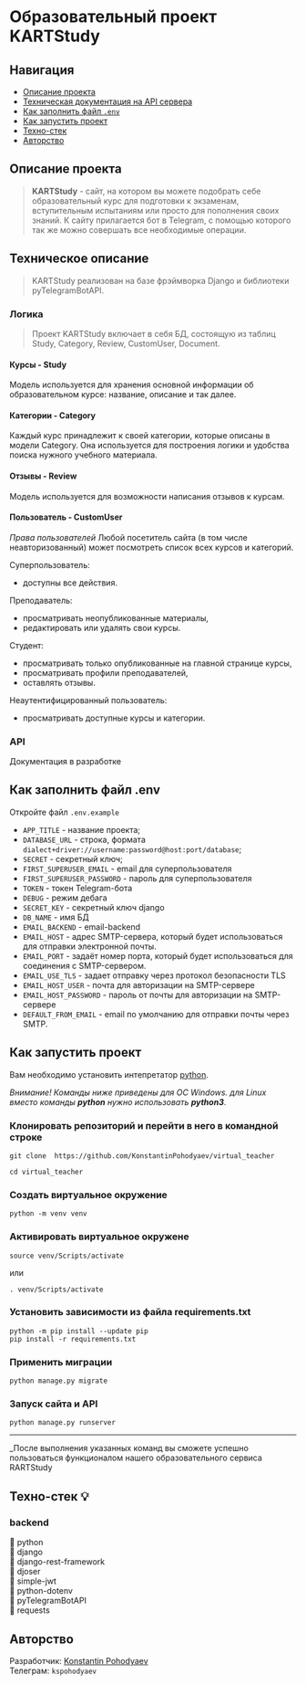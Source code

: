 # Образовательный проект KARTStudy
## Навигация
- [Описание проекта](#description)
- [Техническая документация на API сервера](#API)
- [Как заполнить файл ```.env```](#env)
- [Как запустить проект](#start-project)
- [Техно-стек](#techno-stack)
- [Авторство](#author)


<a id="description">

## Описание проекта

</a>

>__KARTStudy__ - сайт, на котором вы можете подобрать себе образовательный курс для подготовки к экзаменам, вступительным испытаниям или просто для пополнения своих знаний. К сайту прилагается бот в Telegram, с помощью которого так же можно совершать все необходимые операции.

## Техническое описание

>KARTStudy реализован на базе фрэймворка Django и библиотеки pyTelegramBotAPI.  

### Логика

>Проект KARTStudy включает в себя БД, состоящую из таблиц Study, Category, Review, CustomUser, Document. 

#### Курсы - Study

Модель используется для хранения основной информации об образовательном курсе: название, описание и так далее.

#### Категории - Category

Каждый курс принадлежит к своей категории, которые описаны в модели Category. Она используется для построения логики и удобства поиска нужного учебного материала. 

#### Отзывы - Review
Модель используется для возможности написания отзывов к курсам.

#### Пользователь - CustomUser

*Права пользователей*
Любой посетитель сайта (в том числе неавторизованный) может посмотреть список всех курсов и категорий.  

Суперпользователь: 
- доступны все действия.

Преподаватель:
- просматривать неопубликованные материалы,
- редактировать или удалять свои курсы.

Студент:
- просматривать только опубликованные на главной странице курсы,
- просматривать профили преподавателей,
- оставлять отзывы.
  
Неаутентифицированный пользователь:
- просматривать доступные курсы и категории.

<a id="API">

### API

</a>

Документация в разработке

<a id="env">

## Как заполнить файл .env 

</a>

Откройте файл ```.env.example```  
- `APP_TITLE` - название проекта;
- `DATABASE_URL` - строка, формата ```dialect+driver://username:password@host:port/database```;
- `SECRET` - секретный ключ;
- `FIRST_SUPERUSER_EMAIL` - email для суперпользователя
- `FIRST_SUPERUSER_PASSWORD` - пароль  для суперпользователя  
- `TOKEN` - токен Telegram-бота
- `DEBUG` - режим дебага
- `SECRET_KEY` - секретный ключ django
- `DB_NAME` - имя БД
- `EMAIL_BACKEND` - email-backend
- `EMAIL_HOST` - адрес SMTP-сервера, который будет использоваться для отправки электронной почты.
- `EMAIL_PORT` - задаёт номер порта, который будет использоваться для соединения с SMTP-сервером.
- `EMAIL_USE_TLS` - задает отправку через протокол безопасности TLS
- `EMAIL_HOST_USER` - почта для авторизации на SMTP-сервере
- `EMAIL_HOST_PASSWORD` - пароль от почты для авторизации на SMTP-сервере
- `DEFAULT_FROM_EMAIL` - email по умолчанию для отправки почты через SMTP.

<a id="start-project">

## Как запустить проект

</a>  

Вам необходимо установить интепретатор [python](https://www.python.org/downloads/).

_Внимание! Команды ниже приведены для ОС Windows. для Linux вместо команды **python** нужно использовать **python3**_.

### Клонировать репозиторий и перейти в него в командной строке
```
git clone  https://github.com/KonstantinPohodyaev/virtual_teacher

cd virtual_teacher
```
### Создать виртуальное окружение
```
python -m venv venv
```
### Активировать виртуальное окружене
```
source venv/Scripts/activate
```
или
```
. venv/Scripts/activate
```
### Установить зависимости из файла requirements.txt
```
python -m pip install --update pip
pip install -r requirements.txt
```
### Применить миграции
```
python manage.py migrate
```

### Запуск сайта и API
```
python manage.py runserver
```
___
_После выполнения указанных команд вы сможете успешно пользоваться функционалом нашего образовательного сервиса RARTStudy

<a id="techno-stack">

## Техно-стек :bulb:

</a>

### backend
:small_orange_diamond: python  
:small_orange_diamond: django  
:small_orange_diamond: django-rest-framework  
:small_orange_diamond: djoser  
:small_orange_diamond: simple-jwt  
:small_orange_diamond: python-dotenv  
:small_orange_diamond: pyTelegramBotAPI  
:small_orange_diamond: requests  


<a id="author">

## Авторство

</a>

Разработчик: [Konstantin Pohodyaev](https://github.com/KonstantinPohodyaev)  
Телеграм: `kspohodyaev`
